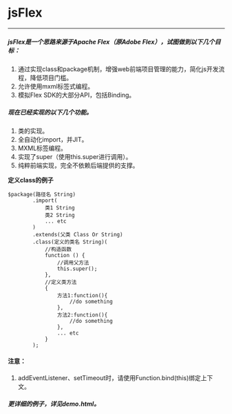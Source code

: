 # jsFlex

---

##### jsFlex是一个思路来源于Apache Flex（原Adobe Flex），试图做到以下几个目标：

1. 通过实现class和package机制，增强web前端项目管理的能力，简化js开发流程，降低项目门槛。
1. 允许使用mxml标签式编程。
1. 模拟Flex SDK的大部分API，包括Binding。


##### 现在已经实现的以下几个功能。


1. 类的实现。
2. 全自动化import，并JIT。
3. MXML标签编程。
4. 实现了super（使用this.super进行调用）。
5. 纯粹前端实现，完全不依赖后端提供的支撑。

**定义class的例子**


```
$package(路径名 String)
        .import(
            类1 String
            类2 String
            ... etc
        )
        .extends(父类 Class Or String)
        .class(定义的类名 String)(
            //构造函数
            function () {
                //调用父方法
                this.super();
            },
            //定义类方法
            {
                方法1:function(){
                    //do something
                },
                方法2:function(){
                    //do something
                },
                ... etc
            }
        );
```

#### 注意：
1. addEventListener、setTimeout时，请使用Function.bind(this)绑定上下文。

##### 更详细的例子，详见demo.html。